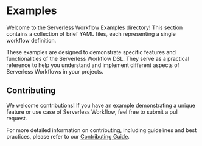 # Examples

Welcome to the Serverless Workflow Examples directory! This section contains a collection of brief YAML files, each representing a single workflow definition. 

These examples are designed to demonstrate specific features and functionalities of the Serverless Workflow DSL. They serve as a practical reference to help you understand and implement different aspects of Serverless Workflows in your projects.

## Contributing

We welcome contributions! If you have an example demonstrating a unique feature or use case of Serverless Workflow, feel free to submit a pull request.

For more detailed information on contributing, including guidelines and best practices, please refer to our [Contributing Guide](./CONTRIBUTING.md).
